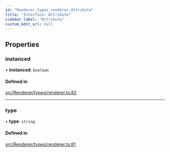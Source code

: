 ```yaml
---
id: "Renderer_types_renderer.Attribute"
title: "Interface: Attribute"
sidebar_label: "Attribute"
custom_edit_url: null
---
```




## Properties

### instanced

• **instanced**: `boolean`

#### Defined in

[src/Renderer/types/renderer.ts:82](https://github.com/ZeaInc/zea-engine/blob/92469dc96/src/Renderer/types/renderer.ts#L82)

___

### type

• **type**: `string`

#### Defined in

[src/Renderer/types/renderer.ts:81](https://github.com/ZeaInc/zea-engine/blob/92469dc96/src/Renderer/types/renderer.ts#L81)

